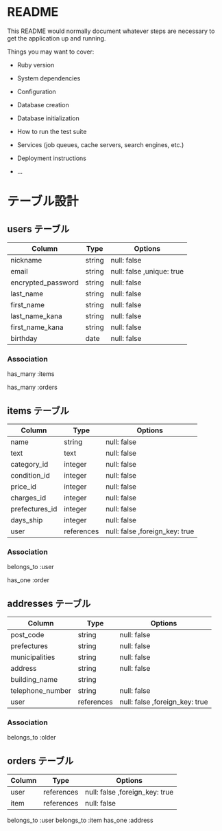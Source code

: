 # README

This README would normally document whatever steps are necessary to get the
application up and running.

Things you may want to cover:

* Ruby version

* System dependencies

* Configuration

* Database creation

* Database initialization

* How to run the test suite

* Services (job queues, cache servers, search engines, etc.)

* Deployment instructions

* ...

# テーブル設計

## users テーブル
<!-- ユーザー管理機能 -->

| Column                | Type         | Options                   |
| ------------------    | -------      | ------------------------  |
| nickname              | string       | null: false               |
| email                 | string       | null: false ,unique: true |
| encrypted_password    | string       | null: false               |
| last_name             | string       | null: false               |
| first_name            | string       | null: false               |
| last_name_kana        | string       | null: false               | 
| first_name_kana       | string       | null: false               |
| birthday              | date         | null: false               |




### Association
has_many :items 

has_many :orders

## items テーブル
<!-- 商品情報 -->

| Column                | Type         | Options                        |
| ------------------    | -------      | -----------                    |
| name                  | string       | null: false                    |
| text                  | text         | null: false                    |
| category_id           | integer      | null: false                    |
| condition_id          | integer      | null: false                    |
| price_id              | integer      | null: false                    |
| charges_id            | integer      | null: false                    |
| prefectures_id        | integer      | null: false                    |
| days_ship             | integer      | null: false                    |
| user                  | references   | null: false ,foreign_key: true |

<!-- name           =  アイテム名           -->
<!-- text           =  アイテムテキスト      -->
<!-- category       =  アイテムカテゴリー    -->
<!-- condition      =  アイテムの状態       -->
<!-- price          =  販売価格            -->
<!-- charges        =  配送料の負担         -->
<!-- prefectures    =  発送元の地域         -->
<!-- days_ship      =  発送までの日数        -->

### Association
belongs_to :user

has_one :order


## addresses テーブル
<!-- 配送先住所 -->

| Column                | Type         | Options                        |
| ------------------    | -------      | -----------                    |
| post_code             | string       | null: false                    |
| prefectures           | string       | null: false                    |
| municipalities        | string       | null: false                    |
| address               | string       | null: false                    |
| building_name         | string       |                                |
| telephone_number      | string       | null: false                    |
| user                  | references   | null: false ,foreign_key: true |

<!-- post_code         =  郵便番号    -->
<!-- prefectures       =  都道府県    -->
<!-- municipalities    =  市町村      -->
<!-- address           =  住所        -->
<!-- building_name     =  建物名      -->
<!-- telephone_number  =  電話番号     -->

### Association
belongs_to :older


## orders テーブル
<!--  購入記録 -->

| Column                | Type         | Options                        |
| ------------------    | -------      | -----------                    |
| user                  | references   | null: false ,foreign_key: true |
| item                  | references   | null: false                    |

<!-- user          =  誰が買ったのか    -->
<!-- item          =  何を買った       -->
 belongs_to :user
 belongs_to :item
 has_one :address

 <!--  -->